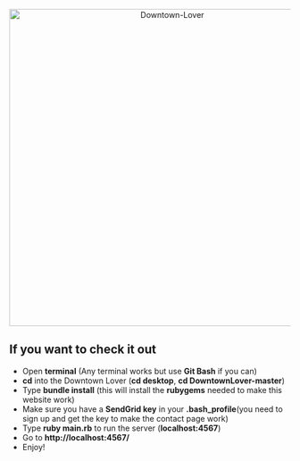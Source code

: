 <p align="center">
    <img alt="Downtown-Lover" src="http://i.cubeupload.com/3SvRwq.png" width="568">
</p>

## If you want to check it out
- Open **terminal** (Any terminal works but use **Git Bash** if you can)
- **cd** into the Downtown Lover (**cd desktop**, **cd DowntownLover-master**)
- Type **bundle install** (this will install the **rubygems** needed to make this website work)
- Make sure you have a **SendGrid key** in your **.bash_profile**(you need to sign up and get the key to make the contact page work)
- Type **ruby main.rb** to run the server (**localhost:4567**)
- Go to **http://localhost:4567/**
- Enjoy!
